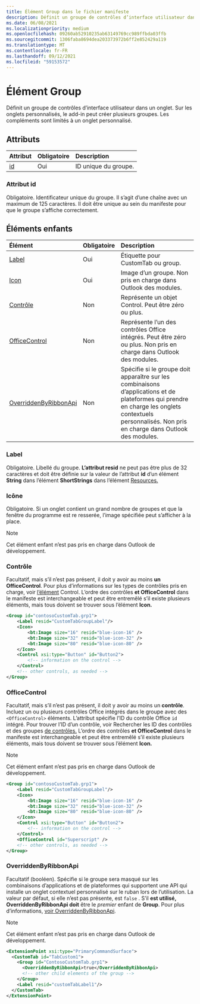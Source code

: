 ```yaml
---
title: Élément Group dans le fichier manifeste
description: Définit un groupe de contrôles d’interface utilisateur dans un onglet.
ms.date: 06/08/2021
ms.localizationpriority: medium
ms.openlocfilehash: 09260ab52910235ab63149769cc989ffbda03ffb
ms.sourcegitcommit: 1306faba8694dea203373972b6ff2e852429a119
ms.translationtype: MT
ms.contentlocale: fr-FR
ms.lasthandoff: 09/12/2021
ms.locfileid: "59153572"
---
```

# <a name="group-element"></a>Élément Group

Définit un groupe de contrôles d’interface utilisateur dans un onglet. Sur les onglets personnalisés, le add-in peut créer plusieurs groupes. Les compléments sont limités à un onglet personnalisé.

## <a name="attributes"></a>Attributs

|  Attribut  |  Obligatoire  |  Description  |
|:-----|:-----|:-----|
|  [id](#id-attribute)  |  Oui  | ID unique du groupe.|

### <a name="id-attribute"></a>Attribut id

Obligatoire. Identificateur unique du groupe. Il s’agit d’une chaîne avec un maximum de 125 caractères. Il doit être unique au sein du manifeste pour que le groupe s’affiche correctement.

## <a name="child-elements"></a>Éléments enfants

|  Élément |  Obligatoire  |  Description  |
|:-----|:-----|:-----|
|  [Label](#label)      | Oui |  Étiquette pour CustomTab ou group.  |
|  [Icon](icon.md)      | Oui |  Image d’un groupe. Non pris en charge dans Outlook des modules. |
|  [Contrôle](#control)    | Non |  Représente un objet Control. Peut être zéro ou plus.  |
|  [OfficeControl](#officecontrol)  | Non | Représente l’un des contrôles Office intégrés. Peut être zéro ou plus. Non pris en charge dans Outlook des modules.|
|  [OverriddenByRibbonApi](overriddenbyribbonapi.md)      | Non |  Spécifie si le groupe doit apparaître sur les combinaisons d’applications et de plateformes qui prendre en charge les onglets contextuels personnalisés. Non pris en charge dans Outlook des modules. |

### <a name="label"></a>Label

Obligatoire. Libellé du groupe. **L’attribut resid** ne peut pas être plus de 32 caractères et doit être définie sur la valeur de l’attribut **id** d’un élément **String** dans l’élément **ShortStrings** dans l’élément [Resources.](resources.md)

### <a name="icon"></a>Icône

Obligatoire. Si un onglet contient un grand nombre de groupes et que la fenêtre du programme est re resserée, l’image spécifiée peut s’afficher à la place.

> [!NOTE]
> Cet élément enfant n’est pas pris en charge dans Outlook de développement.

### <a name="control"></a>Contrôle

Facultatif, mais s’il n’est pas présent, il doit y avoir au moins **un OfficeControl**. Pour plus d’informations sur les types de contrôles pris en charge, voir [l’élément](control.md) Control. L’ordre  des contrôles **et OfficeControl** dans le manifeste est interchangeable et peut être entremêlé s’il existe plusieurs éléments, mais tous doivent se trouver sous l’élément **Icon.**

```xml
<Group id="contosoCustomTab.grp1">
    <Label resid="CustomTabGroupLabel"/>
    <Icon>
        <bt:Image size="16" resid="blue-icon-16" />
        <bt:Image size="32" resid="blue-icon-32" />
        <bt:Image size="80" resid="blue-icon-80" />
    </Icon>
    <Control xsi:type="Button" id="Button2">
        <!-- information on the control -->
    </Control>
    <!-- other controls, as needed -->
</Group>
```

### <a name="officecontrol"></a>OfficeControl

Facultatif, mais s’il n’est pas présent, il doit y avoir au moins un **contrôle**. Incluez un ou plusieurs contrôles Office intégrés dans le groupe avec des `<OfficeControl>` éléments. L’attribut spécifie l’ID du contrôle Office `id` intégré. Pour trouver l’ID d’un contrôle, voir Rechercher les ID des contrôles et des groupes [de contrôles.](../../design/built-in-button-integration.md#find-the-ids-of-controls-and-control-groups) L’ordre  des contrôles **et OfficeControl** dans le manifeste est interchangeable et peut être entremêlé s’il existe plusieurs éléments, mais tous doivent se trouver sous l’élément **Icon.**

> [!NOTE]
> Cet élément enfant n’est pas pris en charge dans Outlook de développement.

```xml
<Group id="contosoCustomTab.grp1">
    <Label resid="CustomTabGroupLabel"/>
    <Icon>
        <bt:Image size="16" resid="blue-icon-16" />
        <bt:Image size="32" resid="blue-icon-32" />
        <bt:Image size="80" resid="blue-icon-80" />
    </Icon>
    <Control xsi:type="Button" id="Button2">
        <!-- information on the control -->
    </Control>
    <OfficeControl id="Superscript" />
    <!-- other controls, as needed -->
</Group>
```

### <a name="overriddenbyribbonapi"></a>OverriddenByRibbonApi

Facultatif (booléen). Spécifie si  le groupe sera masqué sur les combinaisons d’applications et de plateformes qui supportent une API qui installe un onglet contextuel personnalisé sur le ruban lors de l’utilisation. La valeur par défaut, si elle n’est pas présente, est `false` . S’il **est utilisé, OverriddenByRibbonApi doit** être le *premier* enfant de **Group**. Pour plus d’informations, [voir OverriddenByRibbonApi](overriddenbyribbonapi.md).

> [!NOTE]
> Cet élément enfant n’est pas pris en charge dans Outlook de développement.

```xml
<ExtensionPoint xsi:type="PrimaryCommandSurface">
  <CustomTab id="TabCustom1">
    <Group id="ContosoCustomTab.grp1">
      <OverriddenByRibbonApi>true</OverriddenByRibbonApi>
      <!-- other child elements of the group -->
    </Group>
    <Label resid="customTabLabel1"/>
  </CustomTab>
</ExtensionPoint>
```
